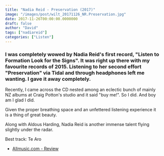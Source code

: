 ```yaml
---
title: "Nadia Reid - Preservation (2017)"
image: "/images/post/wilt_20171126_NR.Preservation.jpg"
date: 2017-11-26T00:00:00.0000000
draft: false
author: "David"
tags: ["nadiareid"]
categories: ["Listen"]
---
```

### I was completely wowed by Nadia Reid's first record, "Listen to Formation Look for the Signs". It was right up there with my favourite records of 2015. Listening to her second effort "Preservation" via Tidal and through headphones left me wanting. I gave it away completely.

 Recently, I came across the CD nested among an eclectic bunch of mainly NZ albums at Craig Potton's studio and it said "buy me!". So I did. And boy am I glad I did.

 Given the proper breathing space and an unfettered listening experience it is a thing of great beauty.

 Along with Aldous Harding, Nadia Reid is another immense talent flying slightly under the radar.

 Best track: Te Aro

-  [Allmusic.com - Review](https://www.allmusic.com/album/preservation-mw0003013460)